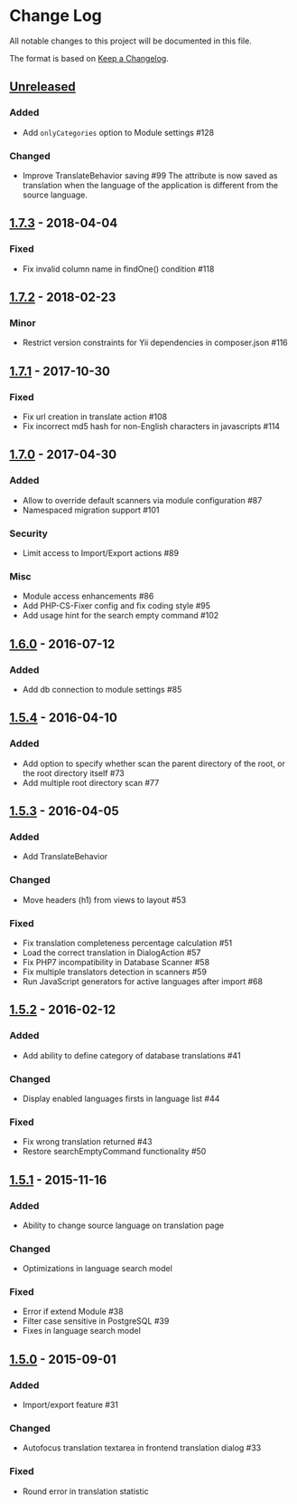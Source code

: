 # Change Log
All notable changes to this project will be documented in this file.

The format is based on [Keep a Changelog](http://keepachangelog.com/).

## [Unreleased]

### Added
 - Add `onlyCategories` option to Module settings #128

### Changed
 - Improve TranslateBehavior saving #99
   The attribute is now saved as translation when the language of the application is different from the source language.

## [1.7.3] - 2018-04-04
### Fixed
 - Fix invalid column name in findOne() condition #118

## [1.7.2] - 2018-02-23
### Minor
 - Restrict version constraints for Yii dependencies in composer.json #116

## [1.7.1] - 2017-10-30
### Fixed
 - Fix url creation in translate action #108
 - Fix incorrect md5 hash for non-English characters in javascripts #114

## [1.7.0] - 2017-04-30
### Added
 - Allow to override default scanners via module configuration #87
 - Namespaced migration support #101

### Security
 - Limit access to Import/Export actions #89

### Misc
 - Module access enhancements #86
 - Add PHP-CS-Fixer config and fix coding style #95
 - Add usage hint for the search empty command #102

## [1.6.0] - 2016-07-12
### Added
 - Add db connection to module settings #85

## [1.5.4] - 2016-04-10
### Added
 - Add option to specify whether scan the parent directory of the root, or the root directory itself #73
 - Add multiple root directory scan #77

## [1.5.3] - 2016-04-05
### Added
 - Add TranslateBehavior

### Changed
 - Move headers (h1) from views to layout #53

### Fixed
 - Fix translation completeness percentage calculation #51
 - Load the correct translation in DialogAction #57
 - Fix PHP7 incompatibility in Database Scanner #58
 - Fix multiple translators detection in scanners #59
 - Run JavaScript generators for active languages after import #68

## [1.5.2] - 2016-02-12
### Added
 - Add ability to define category of database translations #41

### Changed
 - Display enabled languages firsts in language list #44

### Fixed
 - Fix wrong translation returned #43
 - Restore searchEmptyCommand functionality #50

## [1.5.1] - 2015-11-16
### Added
 - Ability to change source language on translation page

### Changed
 - Optimizations in language search model

### Fixed
 - Error if extend Module #38
 - Filter case sensitive in PostgreSQL #39
 - Fixes in language search model

## [1.5.0]  - 2015-09-01
### Added
 - Import/export feature #31

### Changed
 - Autofocus translation textarea in frontend translation dialog #33

### Fixed
 - Round error in translation statistic

[Unreleased]: https://github.com/lajax/yii2-translate-manager/compare/1.7.3...HEAD
[1.7.3]: https://github.com/lajax/yii2-translate-manager/compare/1.7.2...1.7.3
[1.7.2]: https://github.com/lajax/yii2-translate-manager/compare/1.7.1...1.7.2
[1.7.1]: https://github.com/lajax/yii2-translate-manager/compare/1.7.0...1.7.1
[1.7.0]: https://github.com/lajax/yii2-translate-manager/compare/1.6.0...1.7.0
[1.6.0]: https://github.com/lajax/yii2-translate-manager/compare/1.5.4...1.6.0
[1.5.4]: https://github.com/lajax/yii2-translate-manager/compare/1.5.3...1.5.4
[1.5.3]: https://github.com/lajax/yii2-translate-manager/compare/1.5.2...1.5.3
[1.5.2]: https://github.com/lajax/yii2-translate-manager/compare/1.5.1...1.5.2
[1.5.1]: https://github.com/lajax/yii2-translate-manager/compare/1.5.0...1.5.1
[1.5.0]: https://github.com/lajax/yii2-translate-manager/compare/1.4.9...1.5.0

